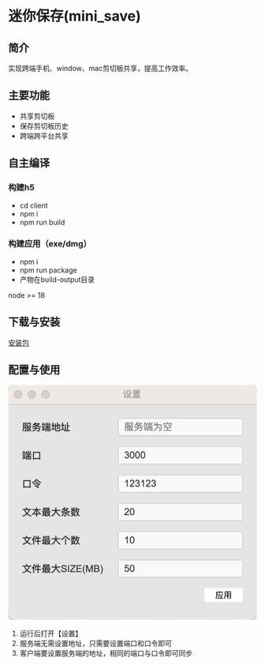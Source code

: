 # 迷你保存(mini_save)

## 简介
实现跨端手机、window、mac剪切板共享，提高工作效率。

## 主要功能
- 共享剪切板
- 保存剪切板历史
- 跨端跨平台共享

## 自主编译
### 构建h5
- cd client
- npm i
- npm run build

### 构建应用（exe/dmg）
- npm i
- npm run package
- 产物在build-output目录

node >= 18

## 下载与安装
[安装包](https://github.com/iamtang/mini_save/releases/)

## 配置与使用
![setting](./setting.png)
1. 运行后打开【设置】
2. 服务端无需设置地址，只需要设置端口和口令即可
3. 客户端要设置服务端的地址，相同的端口与口令即可同步
